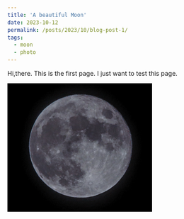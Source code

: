 ```yaml
---
title: 'A beautiful Moon'
date: 2023-10-12
permalink: /posts/2023/10/blog-post-1/
tags:
  - moon
  - photo
---
```

Hi,there. This is the first page. I just want to test this page.


![moon](/images/moon.png)
